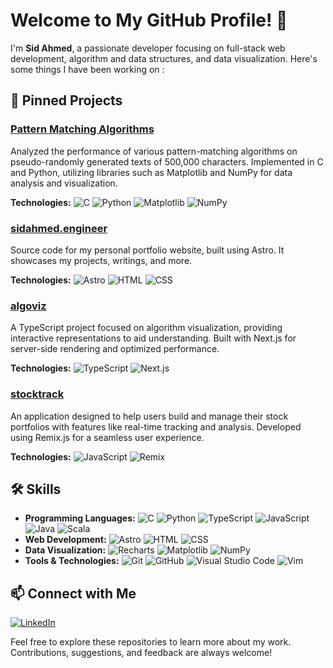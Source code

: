 # Welcome to My GitHub Profile! 👋

I'm **Sid Ahmed**, a passionate developer focusing on full-stack web development, algorithm and data structures, and data visualization. Here's some things I have been working on :

## 🚀 Pinned Projects

### [Pattern Matching Algorithms](https://github.com/unixisking/pattern-matching-algorithms)

Analyzed the performance of various pattern-matching algorithms on pseudo-randomly generated texts of 500,000 characters. Implemented in C and Python, utilizing libraries such as Matplotlib and NumPy for data analysis and visualization.

**Technologies:** ![C](https://img.shields.io/badge/C-A8B9CC?style=flat-square&logo=c&logoColor=white) ![Python](https://img.shields.io/badge/Python-3776AB?style=flat-square&logo=python&logoColor=white) ![Matplotlib](https://img.shields.io/badge/Matplotlib-11557C?style=flat-square&logo=python&logoColor=white) ![NumPy](https://img.shields.io/badge/NumPy-013243?style=flat-square&logo=numpy&logoColor=white)

### [sidahmed.engineer](https://github.com/unixisking/sidahmed.engineer)

Source code for my personal portfolio website, built using Astro. It showcases my projects, writings, and more.

**Technologies:** ![Astro](https://img.shields.io/badge/Astro-0C1222?style=flat-square&logo=astro&logoColor=FDFDFE) ![HTML](https://img.shields.io/badge/HTML-E34F26?style=flat-square&logo=html5&logoColor=white) ![CSS](https://img.shields.io/badge/CSS-1572B6?style=flat-square&logo=css3&logoColor=white)

### [algoviz](https://github.com/unixisking/algoviz)

A TypeScript project focused on algorithm visualization, providing interactive representations to aid understanding. Built with Next.js for server-side rendering and optimized performance.

**Technologies:** ![TypeScript](https://img.shields.io/badge/TypeScript-007ACC?style=flat-square&logo=typescript&logoColor=white) ![Next.js](https://img.shields.io/badge/Next.js-000000?style=flat-square&logo=nextdotjs&logoColor=white)

### [stocktrack](https://github.com/unixisking/stocktrack)

An application designed to help users build and manage their stock portfolios with features like real-time tracking and analysis. Developed using Remix.js for a seamless user experience.

**Technologies:** ![JavaScript](https://img.shields.io/badge/JavaScript-F7DF1E?style=flat-square&logo=javascript&logoColor=black) ![Remix](https://img.shields.io/badge/Remix-000000?style=flat-square&logo=remix&logoColor=white)

## 🛠️ Skills

- **Programming Languages:** ![C](https://img.shields.io/badge/C-A8B9CC?style=flat-square&logo=c&logoColor=white) ![Python](https://img.shields.io/badge/Python-3776AB?style=flat-square&logo=python&logoColor=white) ![TypeScript](https://img.shields.io/badge/TypeScript-007ACC?style=flat-square&logo=typescript&logoColor=white) ![JavaScript](https://img.shields.io/badge/JavaScript-F7DF1E?style=flat-square&logo=javascript&logoColor=black) ![Java](https://img.shields.io/badge/Java-007396?style=flat-square&logo=java&logoColor=white) ![Scala](https://img.shields.io/badge/Scala-DC322F?style=flat-square&logo=scala&logoColor=white)
- **Web Development:** ![Astro](https://img.shields.io/badge/Astro-0C1222?style=flat-square&logo=astro&logoColor=FDFDFE) ![HTML](https://img.shields.io/badge/HTML-E34F26?style=flat-square&logo=html5&logoColor=white) ![CSS](https://img.shields.io/badge/CSS-1572B6?style=flat-square&logo=css3&logoColor=white)
- **Data Visualization:** ![Recharts](https://img.shields.io/badge/Recharts-61DAFB?style=flat-square&logo=react&logoColor=black) ![Matplotlib](https://img.shields.io/badge/Matplotlib-11557C?style=flat-square&logo=python&logoColor=white) ![NumPy](https://img.shields.io/badge/NumPy-013243?style=flat-square&logo=numpy&logoColor=white)
- **Tools & Technologies:** ![Git](https://img.shields.io/badge/Git-F05032?style=flat-square&logo=git&logoColor=white) ![GitHub](https://img.shields.io/badge/GitHub-181717?style=flat-square&logo=github&logoColor=white) ![Visual Studio Code](https://img.shields.io/badge/VS%20Code-007ACC?style=flat-square&logo=visual-studio-code&logoColor=white) ![Vim](https://img.shields.io/badge/Vim-019733?style=flat-square&logo=vim&logoColor=white)

## 📫 Connect with Me

[![LinkedIn](https://img.shields.io/badge/LinkedIn-0A66C2?style=flat-square&logo=linkedin&logoColor=white)](https://www.linkedin.com/in/sidahmed-brahimi/)

Feel free to explore these repositories to learn more about my work. Contributions, suggestions, and feedback are always welcome!
